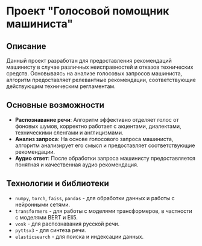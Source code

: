 # Проект "Голосовой помощник машиниста"

## Описание
Данный проект разработан для предоставления рекомендаций машинисту в случае различных неисправностей и отказов технических средств. Основываясь на анализе голосовых запросов машиниста, алгоритм предоставляет релевантные рекомендации, соответствующие действующим техническим регламентам.

## Основные возможности
- **Распознавание речи**: Алгоритм эффективно отделяет голос от фоновых шумов, корректно работает с акцентами, диалектами, техническими сленгами и англицизмами.
- **Анализ запроса**: На основе голосового запроса машиниста, алгоритм анализирует его смысл и предоставляет соответствующие рекомендации.
- **Аудио ответ**: После обработки запроса машинисту предоставляется понятная и качественная аудио рекомендация.

## Технологии и библиотеки
- `numpy`, `torch`, `faiss`, `pandas` - для обработки данных и работы с нейронными сетями.
- `transformers` - для работы с моделями трансформеров, в частности с моделями BERT и Eli5.
- `vosk` - для распознавания русской речи.
- `pyttsx3` - для синтеза речи.
- `elasticsearch` - для поиска и индексации данных.